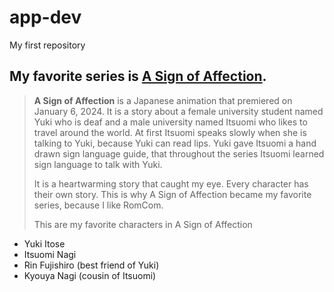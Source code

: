 # app-dev
My first repository

## My favorite series is [A Sign of Affection](https://yubisaki-to-renren.fandom.com/wiki/A_Sign_of_Affection_Anime).

>**A Sign of Affection** is a Japanese animation that premiered on January 6, 2024.
It is a story about a female university student named Yuki who is deaf and a male university named Itsuomi who likes to travel around the world. 
At first Itsuomi speaks slowly when she is talking to Yuki, because Yuki can read lips.
Yuki gave Itsuomi a hand drawn sign language guide, that throughout the series Itsuomi learned sign language to talk with Yuki.
>
>It is a heartwarming story that caught my eye.
Every character has their own story.
This is why A Sign of Affection became my favorite series, because I like RomCom.
>
>This are my favorite characters in A Sign of Affection
- Yuki Itose
- Itsuomi Nagi
- Rin Fujishiro (best friend of Yuki)
- Kyouya Nagi (cousin of Itsuomi)
